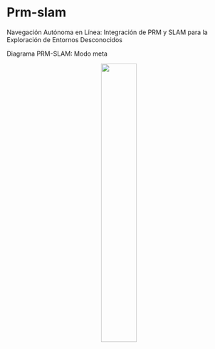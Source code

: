 # Prm-slam
Navegación Autónoma en Línea: Integración de PRM y SLAM para la Exploración de Entornos Desconocidos

Diagrama PRM-SLAM: Modo meta
<p align="center">
    <img width=40% src="[https://github.com/itzchav/Navegacion-con-Aprendizaje-por-Refuerzo/blob/main/turtle_gazebo.png](https://github.com/itzchav/PRM-y-SLAM-Exploracion-de-Entornos/blob/main/Diagrma_meta_difinida.png)">
</p>
